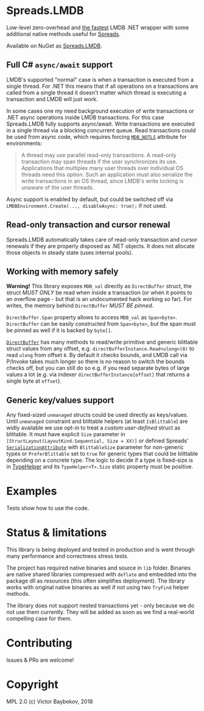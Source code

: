 # Spreads.LMDB

Low-level zero-overhead and [the fastest](https://github.com/Spreads/Spreads.LMDB/commit/4085dde649ef9ebb64310f2627299762dd62d5ce) LMDB .NET wrapper with some additional native 
methods useful for [Spreads](https://github.com/Spreads/).

Available on NuGet as [Spreads.LMDB](https://www.nuget.org/packages/Spreads.LMDB).

## Full C# `async/await` support

LMDB's supported "normal" case is when a transaction is executed from a single thread. For .NET this means 
that if all operations on a transactions are called from a single thread it doesn't matter which
thread is executing a transaction and LMDB will just work.

In some cases one my need background execution of write transactions or .NET async operations inside LMDB transactions. For this case Spreads.LMDB
fully supports async/await. Write transactions are executed in a single thread via a blocking concurrent queue. Read transactions could be used from async code, which requires forcing [`MDB_NOTLS`](http://www.lmdb.tech/doc/group__mdb.html#ga32a193c6bf4d7d5c5d579e71f22e9340) 
attribute for environments:

> A thread may use parallel read-only transactions. A read-only transaction may span threads if the user synchronizes its use. Applications that multiplex many user threads over individual OS threads need this option. Such an application must also serialize the write transactions in an OS thread, since LMDB's write locking is unaware of the user threads.

Async support is enabled by default, but could be switched off 
via `LMDBEnvironment.Create(..., disableAsync: true);` if not used.

## Read-only transaction and cursor renewal

Spreads.LMDB automatically takes care of read-only transaction and cursor renewals 
if they are properly disposed as .NET objects. It does not allocate those 
objects in steady state (uses internal pools).

## Working with memory safely

**Warning!** This library exposes `MDB_val` directly as `DirectBuffer` struct, the struct *MUST ONLY* be read when inside a transaction
(or when it points to an overflow page - but that is an undocumented hack working so far). For writes, 
the memory behind `DirectBuffer` *MUST BE pinned*. 

`DirectBuffer.Span` property allows to access `MDB_val` as `Span<byte>`. `DirectBuffer` can be easily constructed from `Span<byte>`, 
but the span must be pinned as well if it is backed by `byte[]`.

[`DirectBuffer`](https://github.com/Spreads/Spreads/blob/master/src/Spreads.Core/Buffers/DirectBuffer.cs) has many methods
 to read/write primitive and generic blittable struct values from any offset, 
e.g. `directBufferInstance.Read<ulong>(8)` to read `ulong` from offset `8`. By default
it checks bounds, and LMDB call via P/Invoke takes much longer so there is no reason to switch the 
bounds checks off, but you can still do so e.g. if you read separate bytes of large values
 a lot (e.g. via indexer `directBufferInstance[offset]` that returns a single byte at `offset`).

## Generic key/values support

Any fixed-sized `unmanaged` structs could be used directly as keys/values. Until `unmanaged`
constraint and blittable helpers (at least `IsBlittable`) are widly available we use
opt-in to treat a *custom user-defined* struct as blittable. It must have explicit `Size`
parameter in `[StructLayout(LayoutKind.Sequential, Size = XX)]` or defined Spreads' 
[`SerializationAttribute`](https://github.com/Spreads/Spreads/blob/master/src/Spreads.Core/Serialization/SerializationAttribute.cs)
with `BlittableSize` parameter for non-generic types or `PreferBlittable` set to `true`
for generic types that could be blittable depending on a concrete type. The logic to decide
if a type is fixed-size is in [TypeHelper<T>](https://github.com/Spreads/Spreads/blob/master/src/Spreads.Core/Serialization/TypeHelper.cs)
and its `TypeHelper<T>.Size` static property must be positive.


# Examples

Tests show how to use the code.

# Status & limitations

This library is being deployed and tested in production and is went through many performance 
and correctness stress tests.

The project has required native binaries and source in `lib` folder. 
Binaries are native shared libraries compressed with 
`deflate` and embedded into the package dll as resources (this often simplifies deployment). 
The library works with original native binaries as well if not using two `TryFind` helper methods.

The library does not support nested transactions yet - only because we do not use them currently. 
They will be added as soon as we find a real-world compelling case for them. 


# Contributing

Issues & PRs are welcome!

# Copyright

MPL 2.0
(c) Victor Baybekov, 2018

